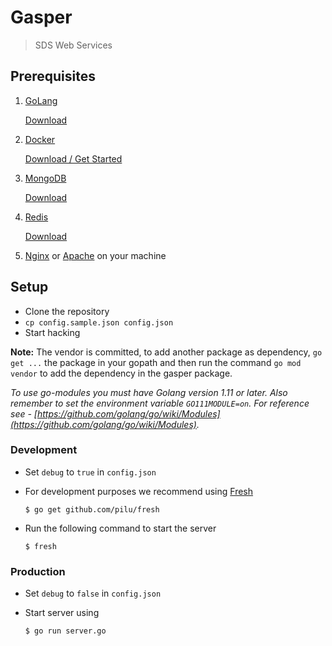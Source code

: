 # Gasper

> SDS Web Services

## Prerequisites

1. [GoLang](https://golang.org/)

   [Download](https://golang.org/dl/)

2. [Docker](https://www.docker.com/)

   [Download / Get Started](https://www.docker.com/get-started)

3. [MongoDB](https://www.mongodb.com/)

   [Download](https://www.mongodb.com/download-center/community)
   
4. [Redis](https://redis.io/)

   [Download](https://redis.io/download)

5. [Nginx](https://nginx.org/en/download.html) or [Apache](https://httpd.apache.org/download.cgi) on your machine

## Setup

- Clone the repository
- `cp config.sample.json config.json`
- Start hacking

**Note:** The vendor is committed, to add another package as dependency, `go get ...` the package in your gopath and then run the command `go mod vendor` to add the dependency in the gasper package.

*To use go-modules you must have Golang version 1.11 or later. Also remember to set the environment variable `GO111MODULE=on`. For reference see - [https://github.com/golang/go/wiki/Modules](https://github.com/golang/go/wiki/Modules).*

### Development

- Set `debug` to `true` in `config.json`

- For development purposes we recommend using [Fresh](https://github.com/pilu/fresh)

  ```shell
  $ go get github.com/pilu/fresh
  ```

- Run the following command to start the server
  ```shell
  $ fresh
  ```

### Production

- Set `debug` to `false` in `config.json`

- Start server using
  ```shell
  $ go run server.go
  ```
